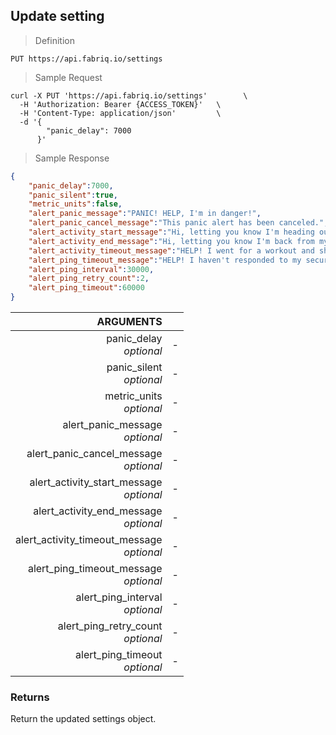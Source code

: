 ## Update setting

> Definition

```text
PUT https://api.fabriq.io/settings
```

> Sample Request

```shell
curl -X PUT 'https://api.fabriq.io/settings'        \
  -H 'Authorization: Bearer {ACCESS_TOKEN}'   \
  -H 'Content-Type: application/json'         \
  -d '{                                        
        "panic_delay": 7000
      }'
```

> Sample Response

```json
{
    "panic_delay":7000,
    "panic_silent":true,
    "metric_units":false,
    "alert_panic_message":"PANIC! HELP, I'm in danger!",
    "alert_panic_cancel_message":"This panic alert has been canceled.",
    "alert_activity_start_message":"Hi, letting you know I'm heading out for my workout.",
    "alert_activity_end_message":"Hi, letting you know I'm back from my workout.",
    "alert_activity_timeout_message":"HELP! I went for a workout and should've been back by now!",
    "alert_ping_timeout_message":"HELP! I haven't responded to my security checks!",
    "alert_ping_interval":30000,
    "alert_ping_retry_count":2,
    "alert_ping_timeout":60000
}
```


ARGUMENTS ||
---------:        | -----------
panic_delay <br>*optional*  |  -
panic_silent <br>*optional*  |  -
metric_units <br>*optional*  |  -
alert_panic_message <br>*optional*  |  -
alert_panic_cancel_message <br>*optional*  |  -
alert_activity_start_message <br>*optional*  |  -
alert_activity_end_message <br>*optional*  |  -
alert_activity_timeout_message <br>*optional*  |  -
alert_ping_timeout_message <br>*optional*  |  -
alert_ping_interval <br>*optional*  |  -
alert_ping_retry_count <br>*optional*  |  -
alert_ping_timeout <br>*optional*  |  -


### Returns
Return the updated settings object.
